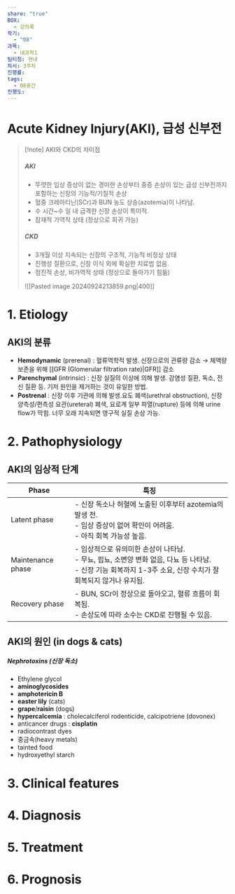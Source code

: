 ```yaml
---
share: "true"
BOX:
  - 강의록
학기:
  - "08"
과목:
  - 내과학1
팀티칭: 현내
차시: 3주차
진행률: 
tags:
  - 08중간
진행도: 
---
```


# Acute Kidney Injury(AKI), 급성 신부전

>[!note] AKI와 CKD의 차이점
>##### **AKI** 
>- 뚜렷한 임상 증상이 없는 경미한 손상부터 중증 손상이 있는 급성 신부전까지 포함하는 신장의 기능적/기질적 손상
>- 혈중 크레아티닌(SCr)과 BUN 농도 상승(azotemia)이 나타남.
>- 수 시간~수 일 내 급격한 신장 손상이 특이적.
>- 잠재적 가역적 상태 (정상으로 회귀 가능)
>##### **CKD**
>- 3개월 이상 지속되는 신장의 구조적, 기능적 비정상 상태
>- 진행성 질환으로, 신장 이식 외에 확실한 치료법 없음.
>- 점진적 손상, 비가역적 상태 (정상으로 돌아가기 힘듦)
>
>![[Pasted image 20240924213859.png|400]]


# 1. Etiology
## AKI의 분류
- **Hemodynamic** (prerenal) : 혈류역학적 발생. 신장으로의 관류량 감소 → 체액량 보존을 위해 [[GFR (Glomerular filtration rate)|GFR]] 감소
- **Parenchymal** (intrinsic) : 신장 실질의 이상에 의해 발생.  감염성 질환, 독소, 전신 질환 등. 기저 원인을 제거하는 것이 유일한 방법.
- **Postrenal** : 신장 이후 기관에 의해 발생.요도 폐색(urethral obstruction), 신장 양측성/편측성 요관(ureteral) 폐색, 요로계 일부 파열(rupture) 등에 의해 urine flow가 막힘. 너무 오래 지속되면 영구적 실질 손상 가능.

# 2. Pathophysiology

## AKI의 임상적 단계


| Phase             | 특징                                                                                                      |
| ----------------- | ------------------------------------------------------------------------------------------------------- |
| Latent phase      | - 신장 독소나 허혈에 노출된 이후부터 azotemia의 발생 전.<br>- 임상 증상이 없어 확인이 어려움.<br>- 아직 회복 가능성 높음.                        |
| Maintenance phase | - 임상적으로 유의미한 손상이 나타남.<br>- 무뇨, 핍뇨, 소변양 변화 없음, 다뇨 등 나타남.<br>- 신장 기능 회복까지 1-3주 소요, 신장 수치가 잘 회복되지 않거나 유지됨. |
| Recovery phase    | - BUN, SCr이 정상으로 돌아오고, 혈류 흐름이 회복됨.<br>- 손상도에 따라 소수는 CKD로 진행될 수 있음.                                      |

## AKI의 원인 (in dogs & cats)
##### Nephrotoxins (신장 독소)
- Ethylene glycol
- **aminoglycosides**
- **amphotericin B**
- **easter lily** (cats)
- **grape**/**raisin** (dogs)
- **hypercalcemia** : cholecalciferol rodenticide, calcipotriene (dovonex)
- anticancer drugs : **cisplatin**
- radiocontrast dyes
- 중금속(heavy metals)
- tainted food
- hydroxyethyl starch

# 3. Clinical features

# 4. Diagnosis

# 5. Treatment
# 6. Prognosis